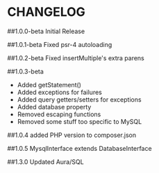 # CHANGELOG

##1.0.0-beta
Initial Release

##1.0.1-beta
Fixed psr-4 autoloading

##1.0.2-beta
Fixed insertMultiple's extra parens

##1.0.3-beta
 * Added getStatement()
 * Added exceptions for failures
 * Added query getters/setters for exceptions
 * Added database property 
 * Removed escaping functions
 * Removed some stuff too specific to MySQL
 
##1.0.4
added PHP version to composer.json

##1.0.5
MysqlInterface extends DatabaseInterface   

##1.3.0
Updated Aura/SQL